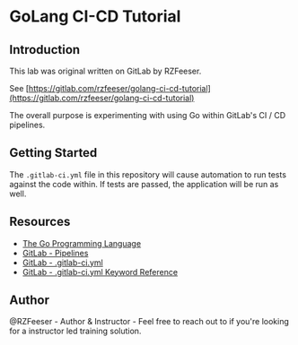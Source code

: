 # GoLang CI-CD Tutorial

## Introduction

This lab was original written on GitLab by RZFeeser.  

See [https://gitlab.com/rzfeeser/golang-ci-cd-tutorial](https://gitlab.com/rzfeeser/golang-ci-cd-tutorial)

The overall purpose is experimenting with using Go within GitLab's CI / CD pipelines. 


## Getting Started

The `.gitlab-ci.yml` file in this repository will cause automation to run tests against the code within. If tests are passed, the application will be run as well.


## Resources
- [The Go Programming Language](https://go.dev/)
- [GitLab - Pipelines](https://docs.gitlab.com/ee/ci/pipelines/)
- [GitLab - .gitlab-ci.yml](https://docs.gitlab.com/ee/ci/yaml/gitlab_ci_yaml.html)
- [GitLab - .gitlab-ci.yml Keyword Reference](https://docs.gitlab.com/ee/ci/yaml/)


## Author
@RZFeeser - Author & Instructor - Feel free to reach out to if you're looking for a instructor led training solution.

